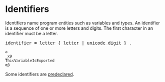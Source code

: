 # Identifiers

Identifiers name program entities such as variables and types. An identifier is a sequence of one or more letters and digits. The first character in an identifier must be a letter.

<pre>
<a id="identifier">identifier</a> = <a href="/Source code representation/letters_and_digits.html#letter">letter</a> { <a href="/Source code representation/letters_and_digits.html#letter">letter</a> | <a href="/Source code representation/letters_and_digits.html#unicode_digit">unicode_digit</a> } .
</pre>

```
a
_x9
ThisVariableIsExported
αβ
```

Some identifiers are [predeclared](Declarations%20and%20scope/predeclared_identifiers.html).
